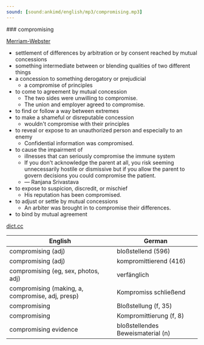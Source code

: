 ```yaml
---
sound: [sound:ankimd/english/mp3/compromising.mp3]
---
```


\### compromising

[Merriam-Webster](https://www.merriam-webster.com/dictionary/compromising)

- settlement of differences by arbitration or by consent reached by mutual concessions
- something intermediate between or blending qualities of two different things
- a concession to something derogatory or prejudicial
    - a compromise of principles
- to come to agreement by mutual concession
    - The two sides were unwilling to compromise.
    - The union and employer agreed to compromise.
- to find or follow a way between extremes
- to make a shameful or disreputable concession
    - wouldn't compromise with their principles
- to reveal or expose to an unauthorized person and especially to an enemy
    - Confidential information was compromised.
- to cause the impairment of
    - illnesses that can seriously compromise the immune system
    - If you don't acknowledge the parent at all, you risk seeming unnecessarily hostile or dismissive but if you allow the parent to govern decisions you could compromise the patient.
    - — Ranjana Srivastava
- to expose to suspicion, discredit, or mischief
    - His reputation has been compromised.
- to adjust or settle by mutual concessions
    - An arbiter was brought in to compromise their differences.
- to bind by mutual agreement

[dict.cc](https://www.dict.cc/compromising)

| English        | German       |
| -------------- | ------------ |
| compromising (adj) | bloßstellend (596) |
| compromising (adj) | kompromittierend (416) |
| compromising (eg, sex, photos, adj) | verfänglich |
| compromising (making, a, compromise, adj, presp) | Kompromiss schließend |
| compromising | Bloßstellung (f, 35) |
| compromising | Kompromittierung (f, 8) |
| compromising evidence | bloßstellendes Beweismaterial (n) |
